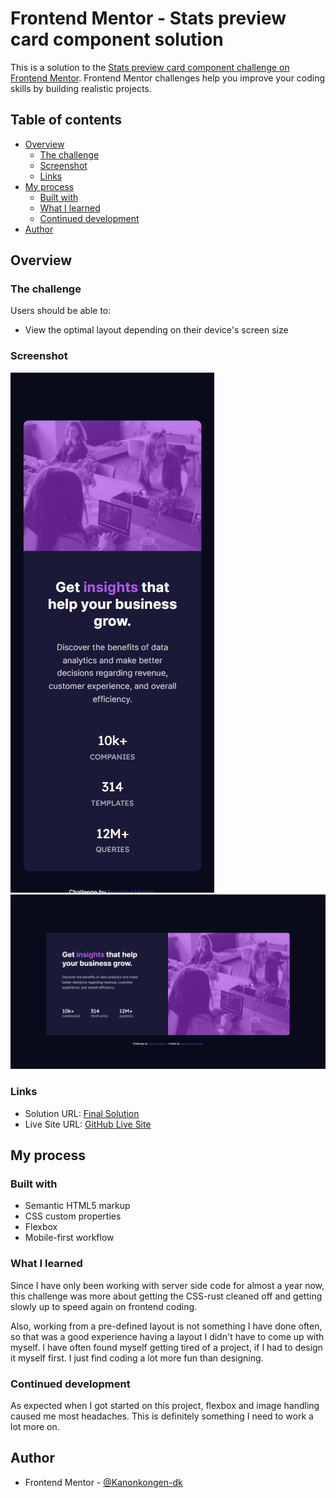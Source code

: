 # Frontend Mentor - Stats preview card component solution

This is a solution to the [Stats preview card component challenge on Frontend Mentor](https://www.frontendmentor.io/challenges/stats-preview-card-component-8JqbgoU62). Frontend Mentor challenges help you improve your coding skills by building realistic projects. 

## Table of contents

- [Overview](#overview)
  - [The challenge](#the-challenge)
  - [Screenshot](#screenshot)
  - [Links](#links)
- [My process](#my-process)
  - [Built with](#built-with)
  - [What I learned](#what-i-learned)
  - [Continued development](#continued-development)
- [Author](#author)


## Overview

### The challenge

Users should be able to:

- View the optimal layout depending on their device's screen size

### Screenshot

![Showing the final mobile layout design](./final-solution/mobile-design.jpg)
![Showing the final desktop layout design](./final-solution/desktop-design.jpg)

### Links

- Solution URL: [Final Solution](https://github.com/Kanonkongen-dk/stats-preview-card-component-main)
- Live Site URL: [GitHub Live Site](https://kanonkongen-dk.github.io/stats-preview-card-component-main/)

## My process

### Built with

- Semantic HTML5 markup
- CSS custom properties
- Flexbox
- Mobile-first workflow

### What I learned

Since I have only been working with server side code for almost a year now, this challenge was more about getting the CSS-rust cleaned off and getting slowly up to speed again on frontend coding.

Also, working from a pre-defined layout is not something I have done often, so that was a good experience having a layout I didn't have to come up with myself. I have often found myself getting tired of a project, if I had to design it myself first. I just find coding a lot more fun than designing.

### Continued development

As expected when I got started on this project, flexbox and image handling caused me most headaches. This is definitely something I need to work a lot more on.

## Author

- Frontend Mentor - [@Kanonkongen-dk](https://www.frontendmentor.io/profile/Kanonkongen-dk)
